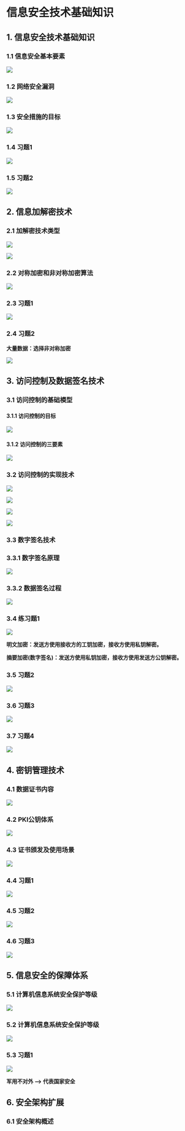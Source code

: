 # 信息安全技术基础知识

## 1. 信息安全技术基础知识

### 1.1 信息安全基本要素

 ![](https://gitee.com/YunboCheng/image-bad/raw/master/imgs/202507242037497.png)

### 1.2 网络安全漏洞

![](https://gitee.com/YunboCheng/image-bad/raw/master/imgs/202507242052277.png)

### 1.3 安全措施的目标

![](https://gitee.com/YunboCheng/image-bad/raw/master/imgs/202507242054868.png)

### 1.4 习题1

![](https://gitee.com/YunboCheng/image-bad/raw/master/imgs/202507242055447.png)

### 1.5 习题2

![](https://gitee.com/YunboCheng/image-bad/raw/master/imgs/202507242056875.png)



## 2. 信息加解密技术

### 2.1 加解密技术类型

![](https://gitee.com/YunboCheng/image-bad/raw/master/imgs/202507242112284.png)

![](https://gitee.com/YunboCheng/image-bad/raw/master/imgs/202507242113731.png)

### 2.2 对称加密和非对称加密算法

![](https://gitee.com/YunboCheng/image-bad/raw/master/imgs/202507242138293.png)

### 2.3 习题1

![](https://gitee.com/YunboCheng/image-bad/raw/master/imgs/202507242140753.png)

### 2.4 习题2

**大量数据：选择非对称加密**

![](https://gitee.com/YunboCheng/image-bad/raw/master/imgs/202507242142795.png)



## 3. 访问控制及数据签名技术

### 3.1 访问控制的基础模型

#### 3.1.1 访问控制的目标

![](https://gitee.com/YunboCheng/image-bad/raw/master/imgs/202507250918562.png)

#### 3.1.2 访问控制的三要素

![](https://gitee.com/YunboCheng/image-bad/raw/master/imgs/202507250919913.png)

### 3.2  访问控制的实现技术

![](https://gitee.com/YunboCheng/image-bad/raw/master/imgs/202507250924465.png)

![](https://gitee.com/YunboCheng/image-bad/raw/master/imgs/202507250926109.png)

![](https://gitee.com/YunboCheng/image-bad/raw/master/imgs/202507250926393.png)

![](https://gitee.com/YunboCheng/image-bad/raw/master/imgs/202507250926842.png)

### 3.3 数字签名技术

### 3.3.1 数字签名原理

![](https://gitee.com/YunboCheng/image-bad/raw/master/imgs/202507250932993.png)

### 3.3.2 数据签名过程

![](https://gitee.com/YunboCheng/image-bad/raw/master/imgs/202507250940180.png)

### 3.4 练习题1

![](https://gitee.com/YunboCheng/image-bad/raw/master/imgs/202507250944916.png)

**明文加密：发送方使用接收方的工钥加密，接收方使用私钥解密。**

**摘要加密(数字签名)：发送方使用私钥加密，接收方使用发送方公钥解密。**

### 3.5 习题2

![](https://gitee.com/YunboCheng/image-bad/raw/master/imgs/202507250944127.png)



### 3.6 习题3

![](https://gitee.com/YunboCheng/image-bad/raw/master/imgs/202507250945854.png)

### 3.7 习题4

![](https://gitee.com/YunboCheng/image-bad/raw/master/imgs/202507250950150.png)



## 4. 密钥管理技术

### 4.1 数据证书内容

![](https://gitee.com/YunboCheng/image-bad/raw/master/imgs/202507250955500.png)

### 4.2 PKI公钥体系 

![](https://gitee.com/YunboCheng/image-bad/raw/master/imgs/202507251042387.png)

### 4.3 证书颁发及使用场景

![](https://gitee.com/YunboCheng/image-bad/raw/master/imgs/202507251046775.png)

### 4.4 习题1

![](https://gitee.com/YunboCheng/image-bad/raw/master/imgs/202507251047228.png)

### 4.5 习题2

![](https://gitee.com/YunboCheng/image-bad/raw/master/imgs/202507251050373.png)

### 4.6 习题3

![](https://gitee.com/YunboCheng/image-bad/raw/master/imgs/202507251050623.png)



## 5. 信息安全的保障体系

### 5.1 计算机信息系统安全保护等级

![](https://gitee.com/YunboCheng/image-bad/raw/master/imgs/202507251704856.png)

### 5.2 计算机信息系统安全保护等级

![](https://gitee.com/YunboCheng/image-bad/raw/master/imgs/202507251706186.png)

### 5.3 习题1

![](https://gitee.com/YunboCheng/image-bad/raw/master/imgs/202507251706427.png)

**军用不对外 --> 代表国家安全**



## 6. 安全架构扩展

### 6.1 安全架构概述

